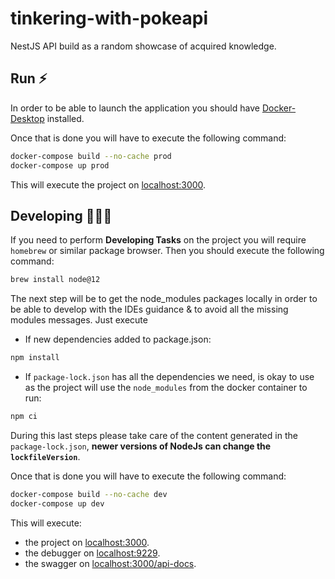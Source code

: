 # tinkering-with-pokeapi
NestJS API build as a random showcase of acquired knowledge.

## Run ⚡️

In order to be able to launch the application you should have 
[Docker-Desktop](https://www.docker.com/products/docker-desktop) installed.

Once that is done you will have to execute the following command:
```bash
docker-compose build --no-cache prod
docker-compose up prod
``` 
This will execute the project on [localhost:3000](localhost:3000).

 ## Developing 🧑🏽‍💻
If you need to perform **Developing Tasks** on the project you will require `homebrew` or similar package browser.
Then you should execute the following command: 
```bash
brew install node@12
```
The next step will be to get the node_modules packages locally in order to be able to develop with the IDEs guidance & 
to avoid all the missing modules messages. Just execute 
* If new dependencies added to package.json:
```bash
npm install 
```
* If `package-lock.json` has all the dependencies we need, is okay to use as the project will use the `node_modules` from 
  the docker container to run:
```bash
npm ci 
```
During this last steps please take care of the content generated in the `package-lock.json`, **newer versions of NodeJs
can change the `lockfileVersion`**.

Once that is done you will have to execute the following command:
```bash
docker-compose build --no-cache dev
docker-compose up dev
``` 
This will execute: 
- the project on [localhost:3000](http://localhost:3000).
- the debugger on [localhost:9229](http://localhost:9229).
- the swagger on [localhost:3000/api-docs](http://localhost:3000/api-docs).
